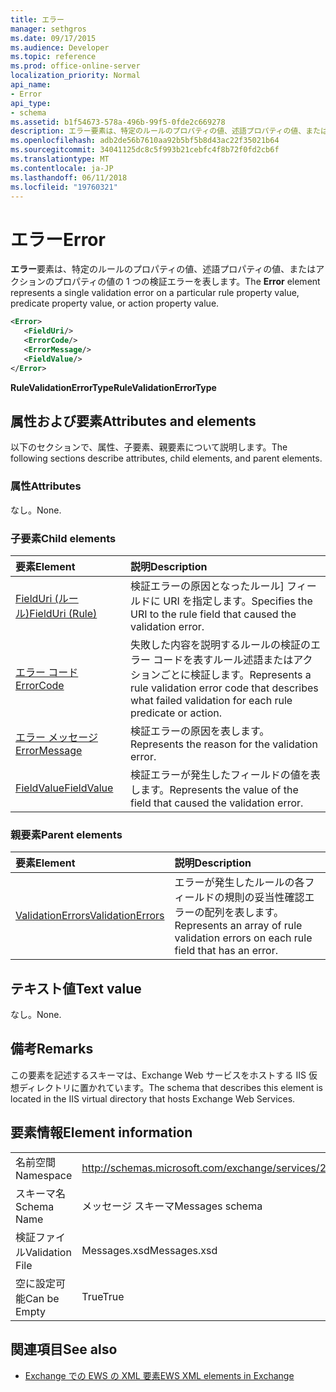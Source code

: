 ```yaml
---
title: エラー
manager: sethgros
ms.date: 09/17/2015
ms.audience: Developer
ms.topic: reference
ms.prod: office-online-server
localization_priority: Normal
api_name:
- Error
api_type:
- schema
ms.assetid: b1f54673-578a-496b-99f5-0fde2c669278
description: エラー要素は、特定のルールのプロパティの値、述語プロパティの値、またはアクションのプロパティの値の 1 つの検証エラーを表します。
ms.openlocfilehash: adb2de56b7610aa92b5bf5b8d43ac22f35021b64
ms.sourcegitcommit: 34041125dc8c5f993b21cebfc4f8b72f0fd2cb6f
ms.translationtype: MT
ms.contentlocale: ja-JP
ms.lasthandoff: 06/11/2018
ms.locfileid: "19760321"
---
```

# <a name="error"></a><span data-ttu-id="281fb-103">エラー</span><span class="sxs-lookup"><span data-stu-id="281fb-103">Error</span></span>

<span data-ttu-id="281fb-104">**エラー**要素は、特定のルールのプロパティの値、述語プロパティの値、またはアクションのプロパティの値の 1 つの検証エラーを表します。</span><span class="sxs-lookup"><span data-stu-id="281fb-104">The **Error** element represents a single validation error on a particular rule property value, predicate property value, or action property value.</span></span> 
  
```XML
<Error>
   <FieldUri/>
   <ErrorCode/>
   <ErrorMessage/>
   <FieldValue/>
</Error>
```

 <span data-ttu-id="281fb-105">**RuleValidationErrorType**</span><span class="sxs-lookup"><span data-stu-id="281fb-105">**RuleValidationErrorType**</span></span>
## <a name="attributes-and-elements"></a><span data-ttu-id="281fb-106">属性および要素</span><span class="sxs-lookup"><span data-stu-id="281fb-106">Attributes and elements</span></span>

<span data-ttu-id="281fb-107">以下のセクションで、属性、子要素、親要素について説明します。</span><span class="sxs-lookup"><span data-stu-id="281fb-107">The following sections describe attributes, child elements, and parent elements.</span></span>
  
### <a name="attributes"></a><span data-ttu-id="281fb-108">属性</span><span class="sxs-lookup"><span data-stu-id="281fb-108">Attributes</span></span>

<span data-ttu-id="281fb-109">なし。</span><span class="sxs-lookup"><span data-stu-id="281fb-109">None.</span></span>
  
### <a name="child-elements"></a><span data-ttu-id="281fb-110">子要素</span><span class="sxs-lookup"><span data-stu-id="281fb-110">Child elements</span></span>

|<span data-ttu-id="281fb-111">**要素**</span><span class="sxs-lookup"><span data-stu-id="281fb-111">**Element**</span></span>|<span data-ttu-id="281fb-112">**説明**</span><span class="sxs-lookup"><span data-stu-id="281fb-112">**Description**</span></span>|
|:-----|:-----|
|[<span data-ttu-id="281fb-113">FieldUri (ルール)</span><span class="sxs-lookup"><span data-stu-id="281fb-113">FieldUri (Rule)</span></span>](fielduri-rule.md) <br/> |<span data-ttu-id="281fb-114">検証エラーの原因となったルール] フィールドに URI を指定します。</span><span class="sxs-lookup"><span data-stu-id="281fb-114">Specifies the URI to the rule field that caused the validation error.</span></span>  <br/> |
|[<span data-ttu-id="281fb-115">エラー コード</span><span class="sxs-lookup"><span data-stu-id="281fb-115">ErrorCode</span></span>](errorcode.md) <br/> |<span data-ttu-id="281fb-116">失敗した内容を説明するルールの検証のエラー コードを表すルール述語またはアクションごとに検証します。</span><span class="sxs-lookup"><span data-stu-id="281fb-116">Represents a rule validation error code that describes what failed validation for each rule predicate or action.</span></span>  <br/> |
|[<span data-ttu-id="281fb-117">エラー メッセージ</span><span class="sxs-lookup"><span data-stu-id="281fb-117">ErrorMessage</span></span>](errormessage.md) <br/> |<span data-ttu-id="281fb-118">検証エラーの原因を表します。</span><span class="sxs-lookup"><span data-stu-id="281fb-118">Represents the reason for the validation error.</span></span>  <br/> |
|[<span data-ttu-id="281fb-119">FieldValue</span><span class="sxs-lookup"><span data-stu-id="281fb-119">FieldValue</span></span>](fieldvalue.md) <br/> |<span data-ttu-id="281fb-120">検証エラーが発生したフィールドの値を表します。</span><span class="sxs-lookup"><span data-stu-id="281fb-120">Represents the value of the field that caused the validation error.</span></span>  <br/> |
   
### <a name="parent-elements"></a><span data-ttu-id="281fb-121">親要素</span><span class="sxs-lookup"><span data-stu-id="281fb-121">Parent elements</span></span>

|<span data-ttu-id="281fb-122">**要素**</span><span class="sxs-lookup"><span data-stu-id="281fb-122">**Element**</span></span>|<span data-ttu-id="281fb-123">**説明**</span><span class="sxs-lookup"><span data-stu-id="281fb-123">**Description**</span></span>|
|:-----|:-----|
|[<span data-ttu-id="281fb-124">ValidationErrors</span><span class="sxs-lookup"><span data-stu-id="281fb-124">ValidationErrors</span></span>](validationerrors.md) <br/> |<span data-ttu-id="281fb-125">エラーが発生したルールの各フィールドの規則の妥当性確認エラーの配列を表します。</span><span class="sxs-lookup"><span data-stu-id="281fb-125">Represents an array of rule validation errors on each rule field that has an error.</span></span>  <br/> |
   
## <a name="text-value"></a><span data-ttu-id="281fb-126">テキスト値</span><span class="sxs-lookup"><span data-stu-id="281fb-126">Text value</span></span>

<span data-ttu-id="281fb-127">なし。</span><span class="sxs-lookup"><span data-stu-id="281fb-127">None.</span></span>
  
## <a name="remarks"></a><span data-ttu-id="281fb-128">備考</span><span class="sxs-lookup"><span data-stu-id="281fb-128">Remarks</span></span>

<span data-ttu-id="281fb-129">この要素を記述するスキーマは、Exchange Web サービスをホストする IIS 仮想ディレクトリに置かれています。</span><span class="sxs-lookup"><span data-stu-id="281fb-129">The schema that describes this element is located in the IIS virtual directory that hosts Exchange Web Services.</span></span>
  
## <a name="element-information"></a><span data-ttu-id="281fb-130">要素情報</span><span class="sxs-lookup"><span data-stu-id="281fb-130">Element information</span></span>

|||
|:-----|:-----|
|<span data-ttu-id="281fb-131">名前空間</span><span class="sxs-lookup"><span data-stu-id="281fb-131">Namespace</span></span>  <br/> |http://schemas.microsoft.com/exchange/services/2006/messages  <br/> |
|<span data-ttu-id="281fb-132">スキーマ名</span><span class="sxs-lookup"><span data-stu-id="281fb-132">Schema Name</span></span>  <br/> |<span data-ttu-id="281fb-133">メッセージ スキーマ</span><span class="sxs-lookup"><span data-stu-id="281fb-133">Messages schema</span></span>  <br/> |
|<span data-ttu-id="281fb-134">検証ファイル</span><span class="sxs-lookup"><span data-stu-id="281fb-134">Validation File</span></span>  <br/> |<span data-ttu-id="281fb-135">Messages.xsd</span><span class="sxs-lookup"><span data-stu-id="281fb-135">Messages.xsd</span></span>  <br/> |
|<span data-ttu-id="281fb-136">空に設定可能</span><span class="sxs-lookup"><span data-stu-id="281fb-136">Can be Empty</span></span>  <br/> |<span data-ttu-id="281fb-137">True</span><span class="sxs-lookup"><span data-stu-id="281fb-137">True</span></span>  <br/> |
   
## <a name="see-also"></a><span data-ttu-id="281fb-138">関連項目</span><span class="sxs-lookup"><span data-stu-id="281fb-138">See also</span></span>



- [<span data-ttu-id="281fb-139">Exchange での EWS の XML 要素</span><span class="sxs-lookup"><span data-stu-id="281fb-139">EWS XML elements in Exchange</span></span>](ews-xml-elements-in-exchange.md)

